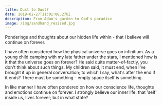 ```yaml
---
title: Dust to Dust?
date: 2019-02-27T11:01:08.270Z
description: From Adam's garden to God's paradise
image: /img/sandhand_resized.jpg
---
```

Ponderings and thoughts about our hidden life within - that I believe will continue on forever.

I have often considered how the physical universe goes on infinitium.  As a young child camping with my late father under the stars, I mentioned how is it that the universe goes on forever?  He said quite matter-of-factly, you don't think about such things.  My children said, it must end, when I've brought it up in general conversation; to which I say, what's after the end if it ends?  There must be something - empty space itself is something.

In like manner I have often pondered on how our conscience life, thoughts and emotions continue on forever.  I strongly believe our inner life, that 'self' inside us, lives forever; but in what state?

